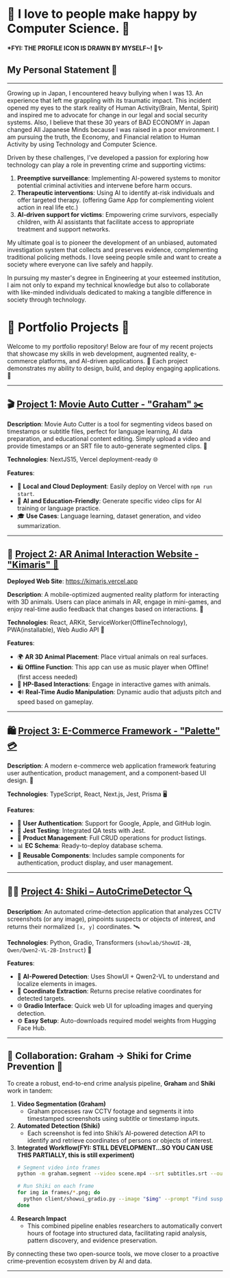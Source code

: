 # 🩷 I love to people make happy by Computer Science. 🩷 

#### *FYI: THE PROFILE ICON IS DRAWN BY MYSELF~! 🎨✨️

## My Personal Statement 👋
---
Growing up in Japan, I encountered heavy bullying when I was 13. An experience that left me grappling with its traumatic impact. This incident opened my eyes to the stark reality of Human Activity(Brain, Mental, Spirit) and inspired me to advocate for change in our legal and social security systems. Also, I believe that these 30 years of BAD ECONOMY in Japan changed All Japanese Minds because I was raised in a poor environment. I am pursuing the truth, the Economy, and Financial relation to Human Activity by using Technology and Computer Science.

Driven by these challenges, I've developed a passion for exploring how technology can play a role in preventing crime and supporting victims:

1. **Preemptive surveillance**: Implementing AI-powered systems to monitor potential criminal activities and intervene before harm occurs.  
2. **Therapeutic interventions**: Using AI to identify at-risk individuals and offer targeted therapy. (offering Game App for complementing violent action in real life etc.)  
3. **AI-driven support for victims**: Empowering crime survivors, especially children, with AI assistants that facilitate access to appropriate treatment and support networks.

My ultimate goal is to pioneer the development of an unbiased, automated investigation system that collects and preserves evidence, complementing traditional policing methods. I love seeing people smile and want to create a society where everyone can live safely and happily.

In pursuing my master's degree in Engineering at your esteemed institution, I aim not only to expand my technical knowledge but also to collaborate with like-minded individuals dedicated to making a tangible difference in society through technology.


# 🌟 Portfolio Projects 🌟

Welcome to my portfolio repository! Below are four of my recent projects that showcase my skills in web development, augmented reality, e-commerce platforms, and AI-driven applications. 🎉 Each project demonstrates my ability to design, build, and deploy engaging applications. 🚀

---

## 🎬 [Project 1: Movie Auto Cutter - "Graham" ✂️](https://github.com/54yd/graham)

**Description**: Movie Auto Cutter is a tool for segmenting videos based on timestamps or subtitle files, perfect for language learning, AI data preparation, and educational content editing. Simply upload a video and provide timestamps or an SRT file to auto-generate segmented clips. 🎥

**Technologies**: NextJS15, Vercel deployment-ready 🌐

**Features**:
- 📂 **Local and Cloud Deployment**: Easily deploy on Vercel with `npm run start`.  
- 🤖 **AI and Education-Friendly**: Generate specific video clips for AI training or language practice.  
- 🎓 **Use Cases**: Language learning, dataset generation, and video summarization.

---

## 🐾 [Project 2: AR Animal Interaction Website - "Kimaris" 🦁](https://github.com/54yd/kimaris)

**Deployed Web Site**: https://kimaris.vercel.app

**Description**: A mobile-optimized augmented reality platform for interacting with 3D animals. Users can place animals in AR, engage in mini-games, and enjoy real-time audio feedback that changes based on interactions. 📱

**Technologies**: React, ARKit, ServiceWorker(OfflineTechnology), PWA(installable), Web Audio API 📳

**Features**:
- 🌍 **AR 3D Animal Placement**: Place virtual animals on real surfaces.  
- 🛍️ **Offline Function**: This app can use as music player when Offline! (first access needed)  
- 🧡 **HP-Based Interactions**: Engage in interactive games with animals.  
- 🔊 **Real-Time Audio Manipulation**: Dynamic audio that adjusts pitch and speed based on gameplay.

---

## 🛍️ [Project 3: E-Commerce Framework - "Palette" 💳](https://github.com/54yd/palette)

**Description**: A modern e-commerce web application framework featuring user authentication, product management, and a component-based UI design. 🛒

**Technologies**: TypeScript, React, Next.js, Jest, Prisma 🖥️

**Features**:
- 🔐 **User Authentication**: Support for Google, Apple, and GitHub login.  
- 🧪 **Jest Testing**: Integrated QA tests with Jest.  
- 👥 **Product Management**: Full CRUD operations for product listings.  
- 📊 **EC Schema**: Ready-to-deploy database schema.  
- 🧩 **Reusable Components**: Includes sample components for authentication, product display, and user management.

---

## 🕵️‍♂️ [Project 4: Shiki – AutoCrimeDetector 🔍](https://github.com/54yd/shiki)

**Description**: An automated crime-detection application that analyzes CCTV screenshots (or any image), pinpoints suspects or objects of interest, and returns their normalized `[x, y]` coordinates. 🛰️

**Technologies**: Python, Gradio, Transformers (`showlab/ShowUI-2B`, `Qwen/Qwen2-VL-2B-Instruct`) 🤖

**Features**:
- 🤖 **AI-Powered Detection**: Uses ShowUI + Qwen2-VL to understand and localize elements in images.  
- 🎯 **Coordinate Extraction**: Returns precise relative coordinates for detected targets.  
- 🌐 **Gradio Interface**: Quick web UI for uploading images and querying detection.  
- ⚙️ **Easy Setup**: Auto-downloads required model weights from Hugging Face Hub.


---

## 🚨 Collaboration: Graham → Shiki for Crime Prevention 🚨

To create a robust, end-to-end crime analysis pipeline, **Graham** and **Shiki** work in tandem:

1. **Video Segmentation (Graham)**
   - Graham processes raw CCTV footage and segments it into timestamped screenshots using subtitle or timestamp inputs.
2. **Automated Detection (Shiki)**
   - Each screenshot is fed into Shiki’s AI-powered detection API to identify and retrieve coordinates of persons or objects of interest.
3. **Integrated Workflow(FYI: STILL DEVELOPMENT...SO YOU CAN USE THIS PARTIALLY, this is still experiment)**
   ```bash
   # Segment video into frames
   python -m graham.segment --video scene.mp4 --srt subtitles.srt --output frames/

   # Run Shiki on each frame
   for img in frames/*.png; do
     python client/showui_gradio.py --image "$img" --prompt "Find suspect"
   done
   ```
4. **Research Impact**
   - This combined pipeline enables researchers to automatically convert hours of footage into structured data, facilitating rapid analysis, pattern discovery, and evidence preservation.

By connecting these two open-source tools, we move closer to a proactive crime-prevention ecosystem driven by AI and data.

---
